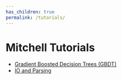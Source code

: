 ```yaml
---
has_children: true
permalink: /tutorials/
---
```

# Mitchell Tutorials

* [Gradient Boosted Decision Trees (GBDT)](tutorial-gbdt.md)
* [IO and Parsing](tutorial-io-parsing.md)
